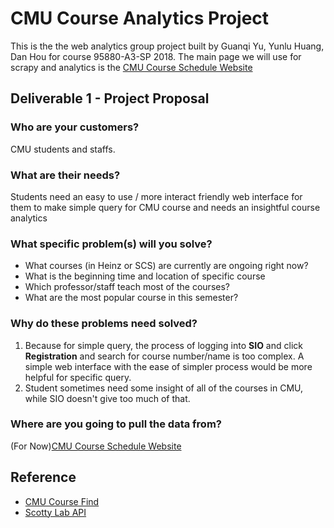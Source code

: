 # CMU Course Analytics Project

This is the the web analytics group project built by Guanqi Yu, Yunlu Huang, Dan Hou for course 95880-A3-SP 2018.
The main page we will use for scrapy and analytics is the [CMU Course Schedule Website](https://enr-apps.as.cmu.edu/open/SOC/SOCServlet/search)

## Deliverable 1 - Project Proposal

### **Who are your customers?**
CMU students and staffs.
### **What are their needs?**
Students need an easy to use / more interact friendly web interface for them to make simple query for CMU course and needs an insightful course analytics
### **What specific problem(s) will you solve?**
- What courses (in Heinz or SCS) are currently are ongoing right now?
- What is the beginning time and location of specific course
- Which professor/staff teach most of the courses?
- What are the most popular course in this semester?
### **Why do these problems need solved?**
1. Because for simple query, the process of logging into **SIO** and click **Registration** and search for course number/name is too complex. A simple web interface with the ease of simpler process would be more helpful for specific query.
2. Student sometimes need some insight of all of the courses in CMU, while SIO doesn't give too much of that.
### **Where are you going to pull the data from?**
 (For Now)[CMU Course Schedule Website](https://enr-apps.as.cmu.edu/open/SOC/SOCServlet/search)

## Reference

- [CMU Course Find](https://www.cmucoursefind.xyz/)
- [Scotty Lab API](https://scottylabs.org/course-api/)
